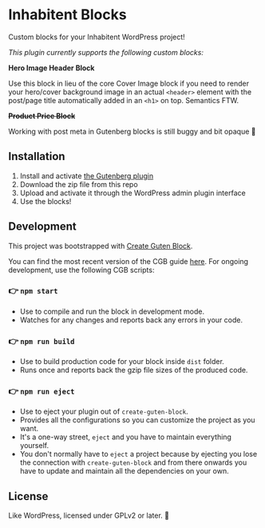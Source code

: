 # Inhabitent Blocks

Custom blocks for your Inhabitent WordPress project!

_This plugin currently supports the following custom blocks:_

**Hero Image Header Block**

Use this block in lieu of the core Cover Image block if you need to render your hero/cover background image in an actual `<header>` element with the post/page title automatically added in an `<h1>` on top. Semantics FTW.

**~~Product Price Block~~**

Working with post meta in Gutenberg blocks is still buggy and bit opaque 🙁

## Installation

1.  Install and activate [the Gutenberg plugin](https://wordpress.org/plugins/gutenberg/)
2.  Download the zip file from this repo
3.  Upload and activate it through the WordPress admin plugin interface
4.  Use the blocks!

## Development

This project was bootstrapped with [Create Guten Block](https://github.com/ahmadawais/create-guten-block).

You can find the most recent version of the CGB guide [here](https://github.com/ahmadawais/create-guten-block). For ongoing development, use the following CGB scripts:

### 👉 `npm start`

* Use to compile and run the block in development mode.
* Watches for any changes and reports back any errors in your code.

### 👉 `npm run build`

* Use to build production code for your block inside `dist` folder.
* Runs once and reports back the gzip file sizes of the produced code.

### 👉 `npm run eject`

* Use to eject your plugin out of `create-guten-block`.
* Provides all the configurations so you can customize the project as you want.
* It's a one-way street, `eject` and you have to maintain everything yourself.
* You don't normally have to `eject` a project because by ejecting you lose the connection with `create-guten-block` and from there onwards you have to update and maintain all the dependencies on your own.

## License

Like WordPress, licensed under GPLv2 or later. 🎉
